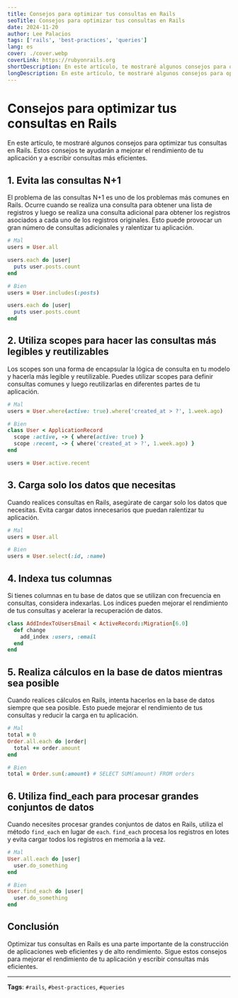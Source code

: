 ```yaml
---
title: Consejos para optimizar tus consultas en Rails
seoTitle: Consejos para optimizar tus consultas en Rails
date: 2024-11-20
author: Lee Palacios
tags: ['rails', 'best-practices', 'queries']
lang: es
cover: ./cover.webp
coverLink: https://rubyonrails.org
shortDescription: En este artículo, te mostraré algunos consejos para optimizar tus consultas en Rails. Estos consejos te ayudarán a mejorar el rendimiento de tu aplicación y a escribir consultas más eficientes.
longDescription: En este artículo, te mostraré algunos consejos para optimizar tus consultas en Rails. Estos consejos te ayudarán a mejorar el rendimiento de tu aplicación y a escribir consultas más eficientes.
---
```

# Consejos para optimizar tus consultas en Rails

En este artículo, te mostraré algunos consejos para optimizar tus consultas en Rails. Estos consejos te ayudarán a mejorar el rendimiento de tu aplicación y a escribir consultas más eficientes.

## 1. Evita las consultas N+1

El problema de las consultas N+1 es uno de los problemas más comunes en Rails. Ocurre cuando se realiza una consulta para obtener una lista de registros y luego se realiza una consulta adicional para obtener los registros asociados a cada uno de los registros originales. Esto puede provocar un gran número de consultas adicionales y ralentizar tu aplicación.

```ruby
# Mal
users = User.all

users.each do |user|
  puts user.posts.count
end

# Bien
users = User.includes(:posts)

users.each do |user|
  puts user.posts.count
end
```

## 2. Utiliza scopes para hacer las consultas más legibles y reutilizables

Los scopes son una forma de encapsular la lógica de consulta en tu modelo y hacerla más legible y reutilizable. Puedes utilizar scopes para definir consultas comunes y luego reutilizarlas en diferentes partes de tu aplicación.

```ruby
# Mal
users = User.where(active: true).where('created_at > ?', 1.week.ago)

# Bien
class User < ApplicationRecord
  scope :active, -> { where(active: true) }
  scope :recent, -> { where('created_at > ?', 1.week.ago) }
end

users = User.active.recent
```

## 3. Carga solo los datos que necesitas

Cuando realices consultas en Rails, asegúrate de cargar solo los datos que necesitas. Evita cargar datos innecesarios que puedan ralentizar tu aplicación.

```ruby
# Mal
users = User.all

# Bien
users = User.select(:id, :name)
```

## 4. Indexa tus columnas

Si tienes columnas en tu base de datos que se utilizan con frecuencia en consultas, considera indexarlas. Los índices pueden mejorar el rendimiento de tus consultas y acelerar la recuperación de datos.

```ruby
class AddIndexToUsersEmail < ActiveRecord::Migration[6.0]
  def change
    add_index :users, :email
  end
end
```

## 5. Realiza cálculos en la base de datos mientras sea posible

Cuando realices cálculos en Rails, intenta hacerlos en la base de datos siempre que sea posible. Esto puede mejorar el rendimiento de tus consultas y reducir la carga en tu aplicación.

```ruby
# Mal
total = 0
Order.all.each do |order|
  total += order.amount
end

# Bien
total = Order.sum(:amount) # SELECT SUM(amount) FROM orders
```

## 6. Utiliza find_each para procesar grandes conjuntos de datos

Cuando necesites procesar grandes conjuntos de datos en Rails, utiliza el método `find_each` en lugar de `each`. `find_each` procesa los registros en lotes y evita cargar todos los registros en memoria a la vez.

```ruby
# Mal
User.all.each do |user|
  user.do_something
end

# Bien
User.find_each do |user|
  user.do_something
end
```

## Conclusión

Optimizar tus consultas en Rails es una parte importante de la construcción de aplicaciones web eficientes y de alto rendimiento. Sigue estos consejos para mejorar el rendimiento de tu aplicación y escribir consultas más eficientes.

---

**Tags**: `#rails`, `#best-practices`, `#queries`